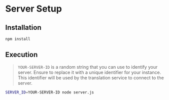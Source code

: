 # Server Setup

## Installation

```bash
npm install
```

## Execution

> `YOUR-SERVER-ID` is a random string that you can use to identify your server. Ensure to replace it with a unique identifier for your instance. This identifier will be used by the translation service to connect to the server.

```bash
SERVER_ID=YOUR-SERVER-ID node server.js
```
